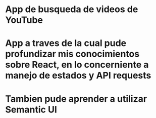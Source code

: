 # App de busqueda de videos de YouTube

# App a traves de la cual pude profundizar mis conocimientos sobre React, en lo concerniente a manejo de estados y API requests

# Tambien pude aprender a utilizar Semantic UI 
